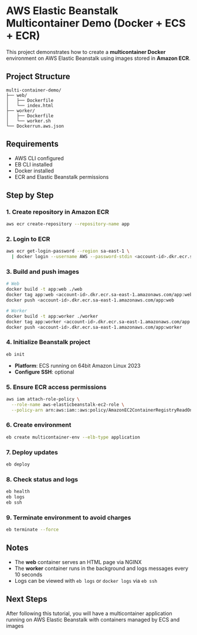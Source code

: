 # AWS Elastic Beanstalk Multicontainer Demo (Docker + ECS + ECR)

This project demonstrates how to create a **multicontainer Docker** environment on AWS Elastic Beanstalk using images stored in **Amazon ECR**.

## Project Structure

```
multi-container-demo/
├── web/
│   ├── Dockerfile
│   └── index.html
├── worker/
│   ├── Dockerfile
│   └── worker.sh
└── Dockerrun.aws.json
```

## Requirements

- AWS CLI configured
- EB CLI installed
- Docker installed
- ECR and Elastic Beanstalk permissions

## Step by Step

### 1. Create repository in Amazon ECR

```bash
aws ecr create-repository --repository-name app
```

### 2. Login to ECR

```bash
aws ecr get-login-password --region sa-east-1 \
  | docker login --username AWS --password-stdin <account-id>.dkr.ecr.sa-east-1.amazonaws.com
```

### 3. Build and push images

```bash
# Web
docker build -t app:web ./web
docker tag app:web <account-id>.dkr.ecr.sa-east-1.amazonaws.com/app:web
docker push <account-id>.dkr.ecr.sa-east-1.amazonaws.com/app:web

# Worker
docker build -t app:worker ./worker
docker tag app:worker <account-id>.dkr.ecr.sa-east-1.amazonaws.com/app:worker
docker push <account-id>.dkr.ecr.sa-east-1.amazonaws.com/app:worker
```

### 4. Initialize Beanstalk project

```bash
eb init
```

- **Platform**: ECS running on 64bit Amazon Linux 2023
- **Configure SSH**: optional

### 5. Ensure ECR access permissions

```bash
aws iam attach-role-policy \
  --role-name aws-elasticbeanstalk-ec2-role \
  --policy-arn arn:aws:iam::aws:policy/AmazonEC2ContainerRegistryReadOnly
```

### 6. Create environment

```bash
eb create multicontainer-env --elb-type application
```

### 7. Deploy updates

```bash
eb deploy
```

### 8. Check status and logs

```bash
eb health
eb logs
eb ssh
```

### 9. Terminate environment to avoid charges

```bash
eb terminate --force
```

## Notes

- The **web** container serves an HTML page via NGINX
- The **worker** container runs in the background and logs messages every 10 seconds
- Logs can be viewed with `eb logs` or `docker logs` via `eb ssh`

## Next Steps

After following this tutorial, you will have a multicontainer application running on AWS Elastic Beanstalk with containers managed by ECS and images